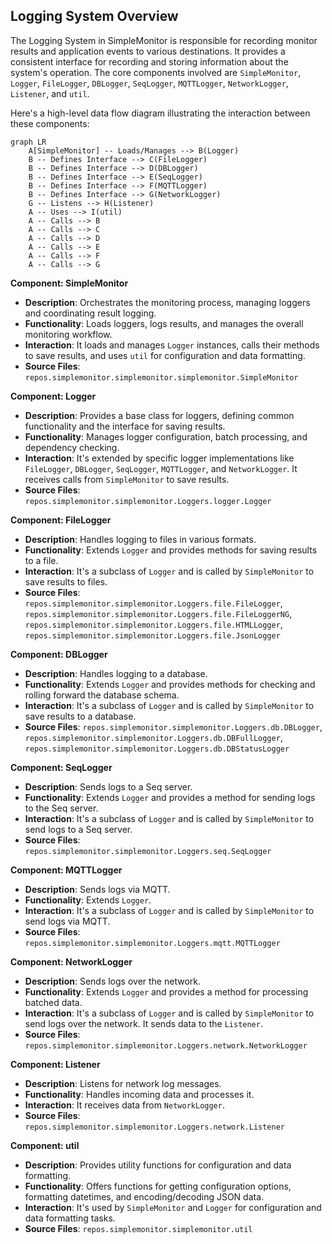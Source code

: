## Logging System Overview

The Logging System in SimpleMonitor is responsible for recording monitor results and application events to various destinations. It provides a consistent interface for recording and storing information about the system's operation. The core components involved are `SimpleMonitor`, `Logger`, `FileLogger`, `DBLogger`, `SeqLogger`, `MQTTLogger`, `NetworkLogger`, `Listener`, and `util`.

Here's a high-level data flow diagram illustrating the interaction between these components:

```mermaid
graph LR
    A[SimpleMonitor] -- Loads/Manages --> B(Logger) 
    B -- Defines Interface --> C(FileLogger) 
    B -- Defines Interface --> D(DBLogger) 
    B -- Defines Interface --> E(SeqLogger) 
    B -- Defines Interface --> F(MQTTLogger) 
    B -- Defines Interface --> G(NetworkLogger) 
    G -- Listens --> H(Listener)
    A -- Uses --> I(util)
    A -- Calls --> B
    A -- Calls --> C
    A -- Calls --> D
    A -- Calls --> E
    A -- Calls --> F
    A -- Calls --> G
```


**Component: SimpleMonitor**
*   **Description**: Orchestrates the monitoring process, managing loggers and coordinating result logging.
*   **Functionality**: Loads loggers, logs results, and manages the overall monitoring workflow.
*   **Interaction**: It loads and manages `Logger` instances, calls their methods to save results, and uses `util` for configuration and data formatting.
*   **Source Files**: `repos.simplemonitor.simplemonitor.simplemonitor.SimpleMonitor`

**Component: Logger**
*   **Description**: Provides a base class for loggers, defining common functionality and the interface for saving results.
*   **Functionality**: Manages logger configuration, batch processing, and dependency checking.
*   **Interaction**: It's extended by specific logger implementations like `FileLogger`, `DBLogger`, `SeqLogger`, `MQTTLogger`, and `NetworkLogger`. It receives calls from `SimpleMonitor` to save results.
*   **Source Files**: `repos.simplemonitor.simplemonitor.Loggers.logger.Logger`

**Component: FileLogger**
*   **Description**: Handles logging to files in various formats.
*   **Functionality**: Extends `Logger` and provides methods for saving results to a file.
*   **Interaction**: It's a subclass of `Logger` and is called by `SimpleMonitor` to save results to files.
*   **Source Files**: `repos.simplemonitor.simplemonitor.Loggers.file.FileLogger`, `repos.simplemonitor.simplemonitor.Loggers.file.FileLoggerNG`, `repos.simplemonitor.simplemonitor.Loggers.file.HTMLLogger`, `repos.simplemonitor.simplemonitor.Loggers.file.JsonLogger`

**Component: DBLogger**
*   **Description**: Handles logging to a database.
*   **Functionality**: Extends `Logger` and provides methods for checking and rolling forward the database schema.
*   **Interaction**: It's a subclass of `Logger` and is called by `SimpleMonitor` to save results to a database.
*   **Source Files**: `repos.simplemonitor.simplemonitor.Loggers.db.DBLogger`, `repos.simplemonitor.simplemonitor.Loggers.db.DBFullLogger`, `repos.simplemonitor.simplemonitor.Loggers.db.DBStatusLogger`

**Component: SeqLogger**
*   **Description**: Sends logs to a Seq server.
*   **Functionality**: Extends `Logger` and provides a method for sending logs to the Seq server.
*   **Interaction**: It's a subclass of `Logger` and is called by `SimpleMonitor` to send logs to a Seq server.
*   **Source Files**: `repos.simplemonitor.simplemonitor.Loggers.seq.SeqLogger`

**Component: MQTTLogger**
*   **Description**: Sends logs via MQTT.
*   **Functionality**: Extends `Logger`.
*   **Interaction**: It's a subclass of `Logger` and is called by `SimpleMonitor` to send logs via MQTT.
*   **Source Files**: `repos.simplemonitor.simplemonitor.Loggers.mqtt.MQTTLogger`

**Component: NetworkLogger**
*   **Description**: Sends logs over the network.
*   **Functionality**: Extends `Logger` and provides a method for processing batched data.
*   **Interaction**: It's a subclass of `Logger` and is called by `SimpleMonitor` to send logs over the network. It sends data to the `Listener`.
*   **Source Files**: `repos.simplemonitor.simplemonitor.Loggers.network.NetworkLogger`

**Component: Listener**
*   **Description**: Listens for network log messages.
*   **Functionality**: Handles incoming data and processes it.
*   **Interaction**: It receives data from `NetworkLogger`.
*   **Source Files**: `repos.simplemonitor.simplemonitor.Loggers.network.Listener`

**Component: util**
*   **Description**: Provides utility functions for configuration and data formatting.
*   **Functionality**: Offers functions for getting configuration options, formatting datetimes, and encoding/decoding JSON data.
*   **Interaction**: It's used by `SimpleMonitor` and `Logger` for configuration and data formatting tasks.
*   **Source Files**: `repos.simplemonitor.simplemonitor.util`
